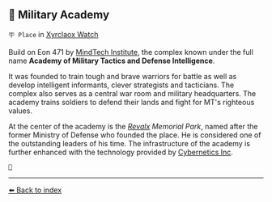 ## 🏯 Military Academy

`🪧 Place` in [Xyrclaox Watch](/xyrclaox_watch.html)

Build on Eon 471 by [MindTech Institute](/mindtech_institute.html), the complex known under the full name **Academy of Military Tactics and Defense Intelligence**.

It was founded to train tough and brave warriors for battle as well as develop intelligent informants, clever strategists and tacticians. The complex also serves as a central war room and military headquarters. The academy trains soldiers to defend their lands and fight for MT's righteous values.

At the center of the academy is the _[Revalx](/revalx.html) Memorial Park_, named after the former Ministry of Defense who founded the place. He is considered one of the outstanding leaders of his time. The infrastructure of the academy is further enhanced with the technology provided by [Cybernetics Inc](/cybernetics_inc.html).

[`🐙`](/altar_of_ctulhu.html)


----------
[⬅️ Back to index](/index.md#be90_s)